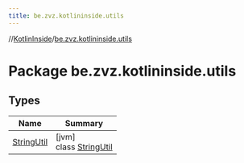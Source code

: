 ```yaml
---
title: be.zvz.kotlininside.utils
---
```

//[KotlinInside](../../index.html)/[be.zvz.kotlininside.utils](index.html)

# Package be.zvz.kotlininside.utils

## Types

| Name | Summary |
|---|---|
| [StringUtil](-string-util/index.html) | [jvm]<br>class [StringUtil](-string-util/index.html) |

